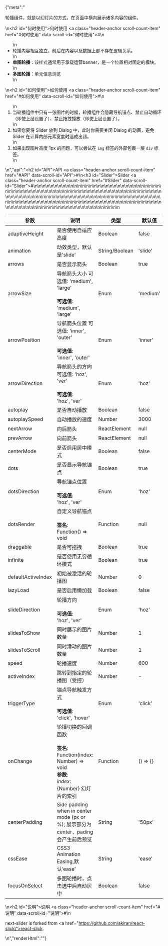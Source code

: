 {"meta":"<p>&#x8F6E;&#x64AD;&#x7EC4;&#x4EF6;&#xFF0C;&#x5C31;&#x662F;&#x4EE5;&#x5E7B;&#x706F;&#x7247;&#x7684;&#x65B9;&#x5F0F;&#xFF0C;&#x5728;&#x9875;&#x9762;&#x4E2D;&#x6A2A;&#x5411;&#x5C55;&#x793A;&#x8BF8;&#x591A;&#x5185;&#x5BB9;&#x7684;&#x7EC4;&#x4EF6;&#x3002;</p>\n<h2 id=\"&#x4F55;&#x65F6;&#x4F7F;&#x7528;\">&#x4F55;&#x65F6;&#x4F7F;&#x7528; <a class=\"header-anchor scroll-count-item\" href=\"#&#x4F55;&#x65F6;&#x4F7F;&#x7528;\" data-scroll-id=\"&#x4F55;&#x65F6;&#x4F7F;&#x7528;\">#</a></h2>\n<ul>\n<li>&#x8F6E;&#x64AD;&#x5185;&#x5BB9;&#x76F8;&#x4E92;&#x72EC;&#x7ACB;&#xFF0C;&#x524D;&#x540E;&#x5728;&#x5185;&#x5BB9;&#x4EE5;&#x53CA;&#x6570;&#x636E;&#x4E0A;&#x90FD;&#x4E0D;&#x5B58;&#x5728;&#x903B;&#x8F91;&#x5173;&#x7CFB;&#x3002;</li>\n<li><strong>&#x5355;&#x56FE;&#x8F6E;&#x64AD;</strong>&#xFF1A;&#x8BE5;&#x6837;&#x5F0F;&#x901A;&#x5E38;&#x7528;&#x4E8E;&#x627F;&#x8F7D;&#x8FD0;&#x8425;banner&#xFF0C;&#x662F;&#x4E00;&#x4E2A;&#x4F4D;&#x7F6E;&#x76F8;&#x5BF9;&#x56FA;&#x5B9A;&#x7684;&#x6A21;&#x5757;&#x3002;</li>\n<li><strong>&#x591A;&#x56FE;&#x8F6E;&#x64AD;</strong>&#xFF1A;&#x5355;&#x5143;&#x4FE1;&#x606F;&#x6D4F;&#x89C8;</li>\n</ul>\n<h2 id=\"&#x5982;&#x4F55;&#x4F7F;&#x7528;\">&#x5982;&#x4F55;&#x4F7F;&#x7528; <a class=\"header-anchor scroll-count-item\" href=\"#&#x5982;&#x4F55;&#x4F7F;&#x7528;\" data-scroll-id=\"&#x5982;&#x4F55;&#x4F7F;&#x7528;\">#</a></h2>\n<ol>\n<li>&#x5F53;&#x8F6E;&#x64AD;&#x7EC4;&#x4EF6;&#x4E2D;&#x53EA;&#x6709;&#x4E00;&#x5F20;&#x56FE;&#x7247;&#x7684;&#x65F6;&#x5019;&#xFF0C;&#x8F6E;&#x64AD;&#x7EC4;&#x4EF6;&#x4F1A;&#x9690;&#x85CF;&#x5BFC;&#x822A;&#x951A;&#x70B9;&#x3001;&#x7981;&#x6B62;&#x81EA;&#x52A8;&#x5FAA;&#x73AF;&#xFF08;&#x5373;&#x4F7F;&#x4E0A;&#x5C42;&#x8BBE;&#x7F6E;&#x4E86;&#xFF09;&#x3001;&#x7981;&#x6B62;&#x62D6;&#x62FD;&#x64AD;&#x653E;&#xFF08;&#x5373;&#x4F7F;&#x4E0A;&#x5C42;&#x8BBE;&#x7F6E;&#x4E86;&#xFF09;&#x3002;</li>\n<li>&#x5982;&#x679C;&#x60A8;&#x8981;&#x5C06; Slider &#x653E;&#x5230; Dialog &#x4E2D;&#xFF0C;&#x6B64;&#x65F6;&#x4F60;&#x9700;&#x8981;&#x5173;&#x95ED; Dialog &#x7684;&#x52A8;&#x753B;&#xFF0C;&#x907F;&#x514D; Slider &#x5728;&#x8BA1;&#x7B97;&#x5185;&#x90E8;&#x5143;&#x7D20;&#x5BBD;&#x5EA6;&#x65F6;&#x9020;&#x6210;&#x51FA;&#x9519;&#x3002;</li>\n<li>&#x5982;&#x679C;&#x51FA;&#x73B0;&#x56FE;&#x7247;&#x9AD8;&#x5EA6; 1px &#x7684;&#x95EE;&#x9898;&#xFF0C;&#x53EF;&#x4EE5;&#x5C1D;&#x8BD5;&#x5728; <code>img</code> &#x6807;&#x7B7E;&#x7684;&#x5916;&#x90E8;&#x5305;&#x88F9;&#x4E00;&#x5C42; <code>div</code> &#x6807;&#x7B7E;&#x3002;</li>\n</ol>\n","api":"<h2 id=\"API\">API <a class=\"header-anchor scroll-count-item\" href=\"#API\" data-scroll-id=\"API\">#</a></h2>\n<h3 id=\"Slider\">Slider <a class=\"header-anchor scroll-count-item\" href=\"#Slider\" data-scroll-id=\"Slider\">#</a></h3>\n<table>\n<thead>\n<tr>\n<th>&#x53C2;&#x6570;</th>\n<th>&#x8BF4;&#x660E;</th>\n<th>&#x7C7B;&#x578B;</th>\n<th>&#x9ED8;&#x8BA4;&#x503C;</th>\n</tr>\n</thead>\n<tbody>\n<tr>\n<td>adaptiveHeight</td>\n<td>&#x662F;&#x5426;&#x4F7F;&#x7528;&#x81EA;&#x9002;&#x5E94;&#x9AD8;&#x5EA6;</td>\n<td>Boolean</td>\n<td>false</td>\n</tr>\n<tr>\n<td>animation</td>\n<td>&#x52A8;&#x6548;&#x7C7B;&#x578B;&#xFF0C;&#x9ED8;&#x8BA4;&#x662F;&apos;slide&apos;</td>\n<td>String/Boolean</td>\n<td>&apos;slide&apos;</td>\n</tr>\n<tr>\n<td>arrows</td>\n<td>&#x662F;&#x5426;&#x663E;&#x793A;&#x7BAD;&#x5934;</td>\n<td>Boolean</td>\n<td>true</td>\n</tr>\n<tr>\n<td>arrowSize</td>\n<td>&#x5BFC;&#x822A;&#x7BAD;&#x5934;&#x5927;&#x5C0F; &#x53EF;&#x9009;&#x503C;: &apos;medium&apos;, &apos;large&apos;<br><br><strong>&#x53EF;&#x9009;&#x503C;</strong>:<br>&apos;medium&apos;, &apos;large&apos;</td>\n<td>Enum</td>\n<td>&apos;medium&apos;</td>\n</tr>\n<tr>\n<td>arrowPosition</td>\n<td>&#x5BFC;&#x822A;&#x7BAD;&#x5934;&#x4F4D;&#x7F6E; &#x53EF;&#x9009;&#x503C;: &apos;inner&apos;, &apos;outer&apos;<br><br><strong>&#x53EF;&#x9009;&#x503C;</strong>:<br>&apos;inner&apos;, &apos;outer&apos;</td>\n<td>Enum</td>\n<td>&apos;inner&apos;</td>\n</tr>\n<tr>\n<td>arrowDirection</td>\n<td>&#x5BFC;&#x822A;&#x7BAD;&#x5934;&#x7684;&#x65B9;&#x5411; &#x53EF;&#x9009;&#x503C;: &apos;hoz&apos;, &apos;ver&apos;<br><br><strong>&#x53EF;&#x9009;&#x503C;</strong>:<br>&apos;hoz&apos;, &apos;ver&apos;</td>\n<td>Enum</td>\n<td>&apos;hoz&apos;</td>\n</tr>\n<tr>\n<td>autoplay</td>\n<td>&#x662F;&#x5426;&#x81EA;&#x52A8;&#x64AD;&#x653E;</td>\n<td>Boolean</td>\n<td>false</td>\n</tr>\n<tr>\n<td>autoplaySpeed</td>\n<td>&#x81EA;&#x52A8;&#x64AD;&#x653E;&#x7684;&#x901F;&#x5EA6;</td>\n<td>Number</td>\n<td>3000</td>\n</tr>\n<tr>\n<td>nextArrow</td>\n<td>&#x5411;&#x540E;&#x7BAD;&#x5934;</td>\n<td>ReactElement</td>\n<td>null</td>\n</tr>\n<tr>\n<td>prevArrow</td>\n<td>&#x5411;&#x524D;&#x7BAD;&#x5934;</td>\n<td>ReactElement</td>\n<td>null</td>\n</tr>\n<tr>\n<td>centerMode</td>\n<td>&#x662F;&#x5426;&#x542F;&#x7528;&#x5C45;&#x4E2D;&#x6A21;&#x5F0F;</td>\n<td>Boolean</td>\n<td>false</td>\n</tr>\n<tr>\n<td>dots</td>\n<td>&#x662F;&#x5426;&#x663E;&#x793A;&#x5BFC;&#x822A;&#x951A;&#x70B9;</td>\n<td>Boolean</td>\n<td>true</td>\n</tr>\n<tr>\n<td>dotsDirection</td>\n<td>&#x5BFC;&#x822A;&#x951A;&#x70B9;&#x4F4D;&#x7F6E;<br><br><strong>&#x53EF;&#x9009;&#x503C;</strong>:<br>&apos;hoz&apos;, &apos;ver&apos;</td>\n<td>Enum</td>\n<td>&apos;hoz&apos;</td>\n</tr>\n<tr>\n<td>dotsRender</td>\n<td>&#x81EA;&#x5B9A;&#x4E49;&#x5BFC;&#x822A;&#x951A;&#x70B9;<br><br><strong>&#x7B7E;&#x540D;</strong>:<br>Function() =&gt; void</td>\n<td>Function</td>\n<td>null</td>\n</tr>\n<tr>\n<td>draggable</td>\n<td>&#x662F;&#x5426;&#x53EF;&#x62D6;&#x62FD;</td>\n<td>Boolean</td>\n<td>true</td>\n</tr>\n<tr>\n<td>infinite</td>\n<td>&#x662F;&#x5426;&#x4F7F;&#x7528;&#x65E0;&#x7A77;&#x5FAA;&#x73AF;&#x6A21;&#x5F0F;</td>\n<td>Boolean</td>\n<td>true</td>\n</tr>\n<tr>\n<td>defaultActiveIndex</td>\n<td>&#x521D;&#x59CB;&#x88AB;&#x6FC0;&#x6D3B;&#x7684;&#x8F6E;&#x64AD;&#x56FE;</td>\n<td>Number</td>\n<td>0</td>\n</tr>\n<tr>\n<td>lazyLoad</td>\n<td>&#x662F;&#x5426;&#x542F;&#x7528;&#x61D2;&#x52A0;&#x8F7D;</td>\n<td>Boolean</td>\n<td>false</td>\n</tr>\n<tr>\n<td>slideDirection</td>\n<td>&#x8F6E;&#x64AD;&#x65B9;&#x5411;<br><br><strong>&#x53EF;&#x9009;&#x503C;</strong>:<br>&apos;hoz&apos;, &apos;ver&apos;</td>\n<td>Enum</td>\n<td>&apos;hoz&apos;</td>\n</tr>\n<tr>\n<td>slidesToShow</td>\n<td>&#x540C;&#x65F6;&#x5C55;&#x793A;&#x7684;&#x56FE;&#x7247;&#x6570;&#x91CF;</td>\n<td>Number</td>\n<td>1</td>\n</tr>\n<tr>\n<td>slidesToScroll</td>\n<td>&#x540C;&#x65F6;&#x6ED1;&#x52A8;&#x7684;&#x56FE;&#x7247;&#x6570;&#x91CF;</td>\n<td>Number</td>\n<td>1</td>\n</tr>\n<tr>\n<td>speed</td>\n<td>&#x8F6E;&#x64AD;&#x901F;&#x5EA6;</td>\n<td>Number</td>\n<td>600</td>\n</tr>\n<tr>\n<td>activeIndex</td>\n<td>&#x8DF3;&#x8F6C;&#x5230;&#x6307;&#x5B9A;&#x7684;&#x8F6E;&#x64AD;&#x56FE;&#xFF08;&#x53D7;&#x63A7;&#xFF09;</td>\n<td>Number</td>\n<td>-</td>\n</tr>\n<tr>\n<td>triggerType</td>\n<td>&#x951A;&#x70B9;&#x5BFC;&#x822A;&#x89E6;&#x53D1;&#x65B9;&#x5F0F;<br><br><strong>&#x53EF;&#x9009;&#x503C;</strong>:<br>&apos;click&apos;, &apos;hover&apos;</td>\n<td>Enum</td>\n<td>&apos;click&apos;</td>\n</tr>\n<tr>\n<td>onChange</td>\n<td>&#x8F6E;&#x64AD;&#x5207;&#x6362;&#x7684;&#x56DE;&#x8C03;&#x51FD;&#x6570;<br><br><strong>&#x7B7E;&#x540D;</strong>:<br>Function(index: Number) =&gt; void<br><strong>&#x53C2;&#x6570;</strong>:<br><em>index</em>: {Number} &#x5E7B;&#x706F;&#x7247;&#x7684;&#x7D22;&#x5F15;</td>\n<td>Function</td>\n<td>() =&gt; {}</td>\n</tr>\n<tr>\n<td>centerPadding</td>\n<td>Side padding when in center mode (px or %); &#x5C55;&#x793A;&#x90E8;&#x5206;&#x4E3A;center&#xFF0C;pading&#x4F1A;&#x4EA7;&#x751F;&#x524D;&#x540E;&#x9884;&#x89C8;</td>\n<td>String</td>\n<td>&apos;50px&apos;</td>\n</tr>\n<tr>\n<td>cssEase</td>\n<td>CSS3 Animation Easing,&#x9ED8;&#x8BA4;&#x2018;ease&#x2019;</td>\n<td>String</td>\n<td>&apos;ease&apos;</td>\n</tr>\n<tr>\n<td>focusOnSelect</td>\n<td>&#x591A;&#x56FE;&#x8F6E;&#x64AD;&#x65F6;&#xFF0C;&#x70B9;&#x51FB;&#x9009;&#x4E2D;&#x540E;&#x81EA;&#x52A8;&#x5C45;&#x4E2D;</td>\n<td>Boolean</td>\n<td>false</td>\n</tr>\n</tbody>\n</table>\n<h2 id=\"&#x8BF4;&#x660E;\">&#x8BF4;&#x660E; <a class=\"header-anchor scroll-count-item\" href=\"#&#x8BF4;&#x660E;\" data-scroll-id=\"&#x8BF4;&#x660E;\">#</a></h2>\n<p>next-slider is forked from <a href=\"https://github.com/akiran/react-slick\">react-slick</a>.</p>\n","renderHtml":"<script>(function(){var import_next = require(\"@alifd/next\");\nvar import_next2 = require(\"@alifd/next\");\nvar import_next3 = require(\"@alifd/next\");\nwindow.loadingRenderScript = function(loading, showMessage = true) {\n  try {\n    if (loading) {\n      ReactDOM.render(/* @__PURE__ */ React.createElement(import_next2.Loading, { visible: true, fullScreen: true }), document.getElementById(\"demo-loading-state\"));\n      return;\n    }\n    ReactDOM.unmountComponentAtNode(document.getElementById(\"demo-loading-state\"));\n    showMessage && import_next3.Message.success(window.localStorage.liveDemo === \"true\" ? \"\\u5207\\u6362\\u5230\\u5728\\u7EBF\\u7F16\\u8F91\\u6A21\\u5F0F\\u6210\\u529F\\uFF0C\\u70B9\\u51FB\\u4EE3\\u7801\\u533A\\u57DF\\u5373\\u53EF\\u7F16\\u8F91\\u9884\\u89C8\\u3002\" : \"\\u5207\\u6362\\u5230\\u9884\\u89C8\\u6A21\\u5F0F\\u6210\\u529F\\uFF0C\\u4EE3\\u7801\\u5C55\\u793A\\u4E3A\\u53EA\\u8BFB\\u6A21\\u5F0F\\u3002\");\n  } catch (e) {\n    import_next3.Message.error(window.localStorage.liveDemo === \"true\" ? \"\\u5207\\u6362\\u5230\\u5728\\u7EBF\\u7F16\\u8F91\\u6A21\\u5F0F\\u5931\\u8D25\\uFF0C\\u8BF7\\u8054\\u7CFB\\u7BA1\\u7406\\u5458\\u3002\" : \"\\u5207\\u6362\\u5230\\u9884\\u89C8\\u6A21\\u5F0F\\u5931\\u8D25\\uFF0C\\u8BF7\\u8054\\u7CFB\\u7BA1\\u7406\\u5458\\u3002\");\n  }\n};\nwindow.demoNames = [];\nwindow.renderFuncs = [];\nReactDOM.render(/* @__PURE__ */ React.createElement(React.Fragment, null, /* @__PURE__ */ React.createElement(\"span\", { id: \"live-demo\", role: \"img\", \"aria-label\": \"edit\", className: \"code-box-expand-trigger\" }, /* @__PURE__ */ React.createElement(\n  import_next.Balloon.Tooltip,\n  {\n    align: \"b\",\n    style: { maxWidth: 320, marginTop: 24 },\n    trigger: /* @__PURE__ */ React.createElement(\n      \"svg\",\n      {\n        id: \"live-on\",\n        viewBox: \"0 0 16 16\",\n        focusable: \"false\",\n        className: \"\",\n        \"data-icon\": \"edit\",\n        width: \"1em\",\n        height: \"1em\",\n        fill: \"currentColor\",\n        \"aria-hidden\": \"true\",\n        style: { boxSizing: \"border-box\", border: \"1.8 solid rgba(0, 0, 0, .45)\", width: 20, height: 20, padding: 2 }\n      },\n      /* @__PURE__ */ React.createElement(\"path\", { d: \"M9.69559557,3.62666667 L2.20866223,11.1146667 L1.8673289,12.3562667 L3.1153289,12.0181333 L10.6011956,4.53226667 L9.69559557,3.62666667 Z M10.4497289,2.87253333 L11.3553289,3.77813333 L12.2673289,2.86613333 C12.4290988,2.70436348 12.4922771,2.46857876 12.4330652,2.24759702 C12.3738533,2.02661528 12.201247,1.85400889 11.9802652,1.79479701 C11.7592835,1.73558513 11.5234988,1.79876346 11.3617289,1.96053333 L10.4497289,2.87253333 L10.4497289,2.87253333 Z M13.0203956,1.20639113 C13.3405419,1.52647328 13.5204044,1.96062968 13.5204044,2.41333333 C13.5204044,2.86603699 13.3405419,3.30019339 13.0203956,3.62026667 L3.6689289,12.9728 L0.346262232,13.8741333 L1.25506223,10.5589333 L10.6075956,1.20639113 C10.9276688,0.886253633 11.3618252,0.706391131 11.8145289,0.706391131 C12.2672326,0.706391131 12.701389,0.886253633 13.0214622,1.20639113 L13.0203956,1.20639113 Z M1,15 L11,15 L11,16 L1,16 L1,15 Z\" })\n    )\n  },\n  /* @__PURE__ */ React.createElement(\"span\", null, \"\\u4F7F\\u7528\\u5728\\u7EBF\\u7F16\\u8F91\\u6A21\\u5F0F\")\n), /* @__PURE__ */ React.createElement(\n  import_next.Balloon.Tooltip,\n  {\n    align: \"b\",\n    style: { maxWidth: 320, marginTop: 24 },\n    trigger: /* @__PURE__ */ React.createElement(\n      \"svg\",\n      {\n        id: \"live-off\",\n        viewBox: \"0 0 16 16\",\n        focusable: \"false\",\n        className: \"\",\n        \"data-icon\": \"edit\",\n        width: \"1em\",\n        height: \"1em\",\n        \"aria-hidden\": \"true\",\n        style: { boxSizing: \"border-box\", border: \"1.8 solid rgba(0, 0, 0, .45)\", width: 20, height: 20, padding: 2, display: \"none\" }\n      },\n      /* @__PURE__ */ React.createElement(\"path\", { d: \"M9.69559557,3.62666667 L2.20866223,11.1146667 L1.8673289,12.3562667 L3.1153289,12.0181333 L10.6011956,4.53226667 L9.69559557,3.62666667 Z M10.4497289,2.87253333 L11.3553289,3.77813333 L12.2673289,2.86613333 C12.4290988,2.70436348 12.4922771,2.46857876 12.4330652,2.24759702 C12.3738533,2.02661528 12.201247,1.85400889 11.9802652,1.79479701 C11.7592835,1.73558513 11.5234988,1.79876346 11.3617289,1.96053333 L10.4497289,2.87253333 L10.4497289,2.87253333 Z M13.0203956,1.20639113 C13.3405419,1.52647328 13.5204044,1.96062968 13.5204044,2.41333333 C13.5204044,2.86603699 13.3405419,3.30019339 13.0203956,3.62026667 L3.6689289,12.9728 L0.346262232,13.8741333 L1.25506223,10.5589333 L10.6075956,1.20639113 C10.9276688,0.886253633 11.3618252,0.706391131 11.8145289,0.706391131 C12.2672326,0.706391131 12.701389,0.886253633 13.0214622,1.20639113 L13.0203956,1.20639113 Z M1,15 L11,15 L11,16 L1,16 L1,15 Z\" })\n    )\n  },\n  /* @__PURE__ */ React.createElement(\"span\", null, \"\\u4F7F\\u7528\\u9884\\u89C8\\u6A21\\u5F0F\")\n)), /* @__PURE__ */ React.createElement(\n  import_next.Balloon.Tooltip,\n  {\n    align: \"b\",\n    style: { maxWidth: 320 },\n    trigger: /* @__PURE__ */ React.createElement(\"span\", { id: \"expand-all\", role: \"img\", \"aria-label\": \"code\", className: \"code-box-expand-trigger\" }, /* @__PURE__ */ React.createElement(\n      \"svg\",\n      {\n        id: \"all-not-expand\",\n        viewBox: \"0 0 16 16\",\n        focusable: \"false\",\n        className: \"\",\n        \"data-icon\": \"code\",\n        fill: \"currentColor\",\n        \"aria-hidden\": \"true\",\n        style: { padding: \"2px 0\" }\n      },\n      /* @__PURE__ */ React.createElement(\"path\", { d: \"M16,0 L16,16 L0,16 L0,0 L16,0 Z M15,1 L1,1 L1,15 L15,15 L15,1 Z M13,11 L13,12 L8,12 L8,11 L13,11 Z M3.33419059,3.86073652 L7.22040532,7.74695124 L3.33419127,11.6331801 L2.62708313,10.9260747 L5.806,7.747 L2.62708313,4.5678433 L3.33419059,3.86073652 Z\" })\n    ), /* @__PURE__ */ React.createElement(\n      \"svg\",\n      {\n        id: \"all-expanded\",\n        viewBox: \"0 0 16 16\",\n        focusable: \"false\",\n        className: \"\",\n        \"data-icon\": \"code\",\n        width: \"1em\",\n        height: \"1em\",\n        \"aria-hidden\": \"true\",\n        style: { display: \"none\", padding: \"2px 0\" }\n      },\n      /* @__PURE__ */ React.createElement(\"path\", { d: \"M16,0 L16,16 L0,16 L0,0 L16,0 Z M15,1 L1,1 L1,15 L15,15 L15,1 Z M13,11 L13,12 L8,12 L8,11 L13,11 Z M3.33419059,3.86073652 L7.22040532,7.74695124 L3.33419127,11.6331801 L2.62708313,10.9260747 L5.806,7.747 L2.62708313,4.5678433 L3.33419059,3.86073652 Z\" })\n    ))\n  },\n  /* @__PURE__ */ React.createElement(\"span\", null, \"\\u5C55\\u5F00\\u6240\\u6709\\u4EE3\\u7801\")\n), /* @__PURE__ */ React.createElement(\n  import_next.Balloon.Tooltip,\n  {\n    align: \"b\",\n    style: { maxWidth: 320 },\n    trigger: /* @__PURE__ */ React.createElement(\"span\", { id: \"debug-demo\", role: \"img\", \"aria-label\": \"debug\", className: \"code-box-expand-trigger\" }, /* @__PURE__ */ React.createElement(\"svg\", { id: \"debug-hide\", width: \"20px\", height: \"20px\", viewBox: \"0 0 20 20\", fill: \"currentColor\" }, /* @__PURE__ */ React.createElement(\"path\", { d: \"M16.413,5.123 L17.497,5.125 L17.4938579,5.24712566 C17.4124011,6.50550853 16.4031377,7.52061238 15.1270346,7.59281941 L15.1270346,7.59281941 L14.7841667,7.60199902 L14.7841667,9.95 L17.834,9.95 L17.831,10.959 L14.7841667,10.9566667 L14.7841667,13.0316667 L14.7801982,13.2199617 L14.7627557,13.5369659 L14.8923079,13.5922729 L15.0760387,13.6769401 C16.2193459,14.2436639 16.9714896,15.3821922 17.0442066,16.6561778 L17.0442066,16.6561778 L17.049,16.817 L16.041,16.815 L16.0369034,16.6766262 C15.977166,15.8346669 15.5050511,15.0825334 14.7825181,14.6606226 L14.7825181,14.6606226 L14.5732891,14.538447 L14.4929745,14.7670366 L14.3977548,15.0175969 C13.9586581,16.0904742 13.1783448,16.9922153 12.1738893,17.5807743 C11.3678119,18.0526063 10.4502591,18.3006331 9.5161454,18.2991922 C8.58163819,18.3008405 7.66433888,18.0528072 6.8585976,17.5807666 C5.77722924,16.9468191 4.95575892,15.9497869 4.54036671,14.767059 L4.54036671,14.767059 L4.46020284,14.5388119 L4.25109728,14.6604582 L4.09864344,14.7565156 C3.45588133,15.1940269 3.04845604,15.9027194 2.99379785,16.67833 L2.99379785,16.67833 L2.988,16.817 L1.981,16.815 L1.98660477,16.6560529 C2.06302813,15.314598 2.89278604,14.1232567 4.13931435,13.5914585 L4.13931435,13.5914585 L4.26860859,13.5362986 L4.24966701,13.2084637 L4.24663589,13.0264918 L4.24666666,10.955 L1.197,10.955 L1.2,9.946 L4.24666666,9.94916666 L4.24666666,7.59660523 L4.04660524,7.59666667 L3.84744418,7.58883329 C3.25325975,7.54182361 2.6925671,7.28480262 2.2680489,6.86028442 L2.2680489,6.86028442 L2.13280475,6.71387571 C1.78900766,6.31075438 1.58128642,5.80905308 1.53950003,5.28088914 L1.53950003,5.28088914 L1.533,5.123 L2.618,5.125 L2.62315839,5.21874346 C2.68759515,5.89583723 3.22449438,6.44084418 3.90945934,6.5057741 L3.90945934,6.5057741 L4.03681945,6.51225743 L14.9841667,6.5125 L15.1220431,6.50595782 C15.8026115,6.44103331 16.3435021,5.90036306 16.4084549,5.21958988 L16.4084549,5.21958988 L16.413,5.123 Z M13.7,7.59664574 L5.33083334,7.59752091 L5.33083334,13.0325 L5.33809023,13.2809236 C5.37672347,13.9404662 5.56904731,14.574915 5.90158405,15.1427371 C6.4707333,16.1166781 7.40862559,16.8201762 8.50312303,17.0940194 L8.50312303,17.0940194 L8.97333334,17.1966415 L8.973,9.244 L10.061,9.247 L10.0583333,17.1899644 L10.2957078,17.1448102 L10.5315479,17.0928761 C11.6216842,16.8196938 12.5603581,16.1186245 13.1309897,15.1426111 C13.4628207,14.5757511 13.6554534,13.9381428 13.6930063,13.2822658 L13.6930063,13.2822658 L13.7,13.0380922 L13.7,7.59664574 Z M9.67166666,1.2 L9.94946991,1.20765814 C10.5902009,1.24335099 11.1774701,1.40349507 11.6876465,1.68145803 C12.2650485,1.99511049 12.7390562,2.46911818 13.0525889,3.04630002 L13.0525889,3.04630002 L13.1645227,3.26967079 C13.3738758,3.72555777 13.495913,4.2354958 13.5265083,4.78469633 L13.5265083,4.78469633 L13.533,5.021 L12.527,5.019 L12.5208902,4.8181819 C12.4911588,4.33711391 12.3726061,3.90241819 12.1697037,3.53081905 C11.9481223,3.12205789 11.6121088,2.78604432 11.2028132,2.56417225 C10.828898,2.35743243 10.3832897,2.23842323 9.88647544,2.21195 L9.88647544,2.21195 L9.67656315,2.20672661 L9.35916666,2.20666666 L9.11516207,2.2140909 C8.63471889,2.24374606 8.20055659,2.3619904 7.82860231,2.56430863 C7.41544155,2.79041125 7.08700404,3.11884877 6.86198002,3.5307879 L6.86198002,3.5307879 L6.76748586,3.72015117 C6.62182946,4.04481669 6.53549448,4.41405034 6.51076216,4.81686753 L6.51076216,4.81686753 L6.504,5.021 L5.497,5.019 L5.5043248,4.78469675 C5.54001765,4.1439658 5.70016173,3.55669654 5.97812469,3.04652017 C6.29196922,2.46904388 6.76626177,1.99502471 7.34373435,1.68161345 C7.86205179,1.39947142 8.45947065,1.23827271 9.11167854,1.20558259 L9.11167854,1.20558259 L9.36451498,1.19994903 L9.67166666,1.2 Z\" })), /* @__PURE__ */ React.createElement(\"svg\", { id: \"debug-show\", width: \"20px\", height: \"20px\", viewBox: \"0 0 20 20\", style: { display: \"none\" } }, /* @__PURE__ */ React.createElement(\"path\", { d: \"M16.413,5.123 L17.497,5.125 L17.4938579,5.24712566 C17.4124011,6.50550853 16.4031377,7.52061238 15.1270346,7.59281941 L15.1270346,7.59281941 L14.7841667,7.60199902 L14.7841667,9.95 L17.834,9.95 L17.831,10.959 L14.7841667,10.9566667 L14.7841667,13.0316667 L14.7801982,13.2199617 L14.7627557,13.5369659 L14.8923079,13.5922729 L15.0760387,13.6769401 C16.2193459,14.2436639 16.9714896,15.3821922 17.0442066,16.6561778 L17.0442066,16.6561778 L17.049,16.817 L16.041,16.815 L16.0369034,16.6766262 C15.977166,15.8346669 15.5050511,15.0825334 14.7825181,14.6606226 L14.7825181,14.6606226 L14.5732891,14.538447 L14.4929745,14.7670366 L14.3977548,15.0175969 C13.9586581,16.0904742 13.1783448,16.9922153 12.1738893,17.5807743 C11.3678119,18.0526063 10.4502591,18.3006331 9.5161454,18.2991922 C8.58163819,18.3008405 7.66433888,18.0528072 6.8585976,17.5807666 C5.77722924,16.9468191 4.95575892,15.9497869 4.54036671,14.767059 L4.54036671,14.767059 L4.46020284,14.5388119 L4.25109728,14.6604582 L4.09864344,14.7565156 C3.45588133,15.1940269 3.04845604,15.9027194 2.99379785,16.67833 L2.99379785,16.67833 L2.988,16.817 L1.981,16.815 L1.98660477,16.6560529 C2.06302813,15.314598 2.89278604,14.1232567 4.13931435,13.5914585 L4.13931435,13.5914585 L4.26860859,13.5362986 L4.24966701,13.2084637 L4.24663589,13.0264918 L4.24666666,10.955 L1.197,10.955 L1.2,9.946 L4.24666666,9.94916666 L4.24666666,7.59660523 L4.04660524,7.59666667 L3.84744418,7.58883329 C3.25325975,7.54182361 2.6925671,7.28480262 2.2680489,6.86028442 L2.2680489,6.86028442 L2.13280475,6.71387571 C1.78900766,6.31075438 1.58128642,5.80905308 1.53950003,5.28088914 L1.53950003,5.28088914 L1.533,5.123 L2.618,5.125 L2.62315839,5.21874346 C2.68759515,5.89583723 3.22449438,6.44084418 3.90945934,6.5057741 L3.90945934,6.5057741 L4.03681945,6.51225743 L14.9841667,6.5125 L15.1220431,6.50595782 C15.8026115,6.44103331 16.3435021,5.90036306 16.4084549,5.21958988 L16.4084549,5.21958988 L16.413,5.123 Z M13.7,7.59664574 L5.33083334,7.59752091 L5.33083334,13.0325 L5.33809023,13.2809236 C5.37672347,13.9404662 5.56904731,14.574915 5.90158405,15.1427371 C6.4707333,16.1166781 7.40862559,16.8201762 8.50312303,17.0940194 L8.50312303,17.0940194 L8.97333334,17.1966415 L8.973,9.244 L10.061,9.247 L10.0583333,17.1899644 L10.2957078,17.1448102 L10.5315479,17.0928761 C11.6216842,16.8196938 12.5603581,16.1186245 13.1309897,15.1426111 C13.4628207,14.5757511 13.6554534,13.9381428 13.6930063,13.2822658 L13.6930063,13.2822658 L13.7,13.0380922 L13.7,7.59664574 Z M9.67166666,1.2 L9.94946991,1.20765814 C10.5902009,1.24335099 11.1774701,1.40349507 11.6876465,1.68145803 C12.2650485,1.99511049 12.7390562,2.46911818 13.0525889,3.04630002 L13.0525889,3.04630002 L13.1645227,3.26967079 C13.3738758,3.72555777 13.495913,4.2354958 13.5265083,4.78469633 L13.5265083,4.78469633 L13.533,5.021 L12.527,5.019 L12.5208902,4.8181819 C12.4911588,4.33711391 12.3726061,3.90241819 12.1697037,3.53081905 C11.9481223,3.12205789 11.6121088,2.78604432 11.2028132,2.56417225 C10.828898,2.35743243 10.3832897,2.23842323 9.88647544,2.21195 L9.88647544,2.21195 L9.67656315,2.20672661 L9.35916666,2.20666666 L9.11516207,2.2140909 C8.63471889,2.24374606 8.20055659,2.3619904 7.82860231,2.56430863 C7.41544155,2.79041125 7.08700404,3.11884877 6.86198002,3.5307879 L6.86198002,3.5307879 L6.76748586,3.72015117 C6.62182946,4.04481669 6.53549448,4.41405034 6.51076216,4.81686753 L6.51076216,4.81686753 L6.504,5.021 L5.497,5.019 L5.5043248,4.78469675 C5.54001765,4.1439658 5.70016173,3.55669654 5.97812469,3.04652017 C6.29196922,2.46904388 6.76626177,1.99502471 7.34373435,1.68161345 C7.86205179,1.39947142 8.45947065,1.23827271 9.11167854,1.20558259 L9.11167854,1.20558259 L9.36451498,1.19994903 L9.67166666,1.2 Z\" })))\n  },\n  /* @__PURE__ */ React.createElement(\"span\", null, \"\\u663E\\u793A\\u8C03\\u8BD5demo\")\n)), document.getElementById(\"global-control\"));\n})()</script>"}